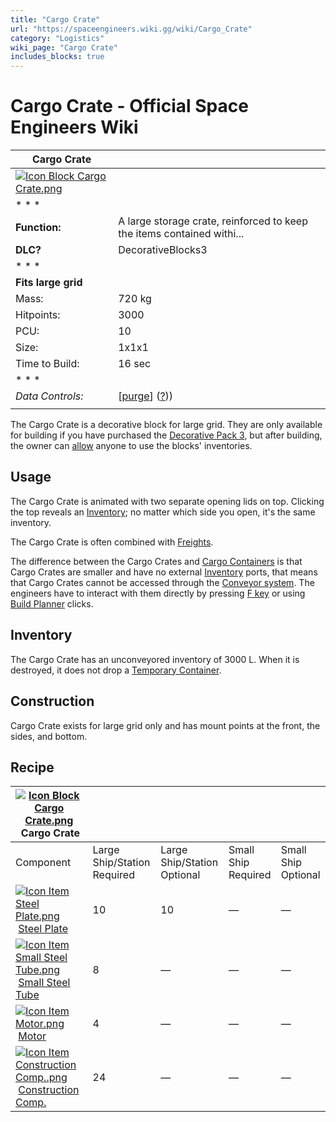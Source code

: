 ```yaml
---
title: "Cargo Crate"
url: "https://spaceengineers.wiki.gg/wiki/Cargo_Crate"
category: "Logistics"
wiki_page: "Cargo Crate"
includes_blocks: true
---
```


# Cargo Crate - Official Space Engineers Wiki

| Cargo Crate |     |
| --- | --- |
| [![Icon Block Cargo Crate.png](https://spaceengineers.wiki.gg/images/Icon_Block_Cargo_Crate.png?89eadd)](https://spaceengineers.wiki.gg/wiki/File:Icon_Block_Cargo_Crate.png) |     |
| * * * |     |
| **Function:** | A large storage crate, reinforced to keep the items contained withi... |
| **DLC?** | DecorativeBlocks3 |
| * * * |     |
| **Fits large grid** |     |
| Mass: | 720 kg |
| Hitpoints: | 3000 |
| PCU: | 10  |
| Size: | 1x1x1 |
| Time to Build: | 16 sec |
| * * * |     |
| _Data Controls:_ | \[[purge](https://spaceengineers.wiki.gg/wiki/Cargo_Crate?action=purge)\] ([?](https://spaceengineers.wiki.gg/wiki/Template:Info_Block))) |
|     |     |

The Cargo Crate is a decorative block for large grid. They are only available for building if you have purchased the [Decorative Pack 3](https://spaceengineers.wiki.gg/wiki/Decorative_Pack_3 "Decorative Pack 3"), but after building, the owner can [allow](https://spaceengineers.wiki.gg/wiki/Ownership "Ownership") anyone to use the blocks' inventories.

## Usage

The Cargo Crate is animated with two separate opening lids on top. Clicking the top reveals an [Inventory](https://spaceengineers.wiki.gg/wiki/Inventory "Inventory"); no matter which side you open, it's the same inventory.

The Cargo Crate is often combined with [Freights](https://spaceengineers.wiki.gg/wiki/Freights "Freights").

The difference between the Cargo Crates and [Cargo Containers](https://spaceengineers.wiki.gg/wiki/Cargo_Container "Cargo Container") is that Cargo Crates are smaller and have no external [Inventory](https://spaceengineers.wiki.gg/wiki/Inventory "Inventory") ports, that means that Cargo Crates cannot be accessed through the [Conveyor system](https://spaceengineers.wiki.gg/wiki/Conveyor_system "Conveyor system"). The engineers have to interact with them directly by pressing [F key](https://spaceengineers.wiki.gg/wiki/Key_Bindings "Key Bindings") or using [Build Planner](https://spaceengineers.wiki.gg/wiki/Build_Planner "Build Planner") clicks.

## Inventory

The Cargo Crate has an unconveyored inventory of 3000 L. When it is destroyed, it does not drop a [Temporary Container](https://spaceengineers.wiki.gg/wiki/Temporary_Container "Temporary Container").

## Construction

Cargo Crate exists for large grid only and has mount points at the front, the sides, and bottom.

## Recipe

| [![Icon Block Cargo Crate.png](https://spaceengineers.wiki.gg/images/thumb/Icon_Block_Cargo_Crate.png/21px-Icon_Block_Cargo_Crate.png?89eadd)](https://spaceengineers.wiki.gg/wiki/Cargo_Crate "Cargo Crate") Cargo Crate |     |     |     |     |
| --- | --- | --- | --- | --- |
| Component | Large Ship/Station  <br>Required | Large Ship/Station  <br>Optional | Small Ship  <br>Required | Small Ship  <br>Optional |
| [![Icon Item Steel Plate.png](https://spaceengineers.wiki.gg/images/thumb/Icon_Item_Steel_Plate.png/21px-Icon_Item_Steel_Plate.png?437e3a)](https://spaceengineers.wiki.gg/wiki/Steel_Plate "Steel Plate") [Steel Plate](https://spaceengineers.wiki.gg/wiki/Steel_Plate "Steel Plate") | 10  | 10  | —   | —   |
| [![Icon Item Small Steel Tube.png](https://spaceengineers.wiki.gg/images/thumb/Icon_Item_Small_Steel_Tube.png/21px-Icon_Item_Small_Steel_Tube.png?4fe418)](https://spaceengineers.wiki.gg/wiki/Small_Steel_Tube "Small Steel Tube") [Small Steel Tube](https://spaceengineers.wiki.gg/wiki/Small_Steel_Tube "Small Steel Tube") | 8   | —   | —   | —   |
| [![Icon Item Motor.png](https://spaceengineers.wiki.gg/images/thumb/Icon_Item_Motor.png/21px-Icon_Item_Motor.png?4a2f3f)](https://spaceengineers.wiki.gg/wiki/Motor "Motor") [Motor](https://spaceengineers.wiki.gg/wiki/Motor "Motor") | 4   | —   | —   | —   |
| [![Icon Item Construction Comp..png](https://spaceengineers.wiki.gg/images/thumb/Icon_Item_Construction_Comp..png/21px-Icon_Item_Construction_Comp..png?cdc26f)](https://spaceengineers.wiki.gg/wiki/Construction_Comp. "Construction Comp.") [Construction Comp.](https://spaceengineers.wiki.gg/wiki/Construction_Comp. "Construction Comp.") | 24  | —   | —   | —   |